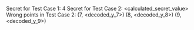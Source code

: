 Secret for Test Case 1: 4
Secret for Test Case 2: <calculated_secret_value>
Wrong points in Test Case 2: (7, <decoded_y_7>) (8, <decoded_y_8>) (9, <decoded_y_9>)
